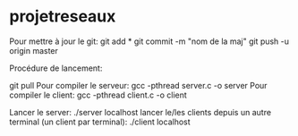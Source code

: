 # projetreseaux

Pour mettre à jour le git:
git add *
git commit -m "nom de la maj"
git push -u origin master


Procédure de lancement:

git pull 
Pour compiler le serveur: gcc -pthread server.c -o server
Pour compiler le client: gcc -pthread client.c -o client

Lancer le server: ./server localhost
lancer le/les clients depuis un autre terminal (un client par terminal): ./client localhost
